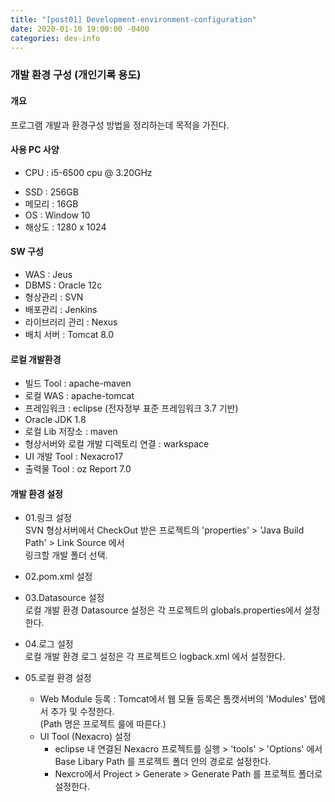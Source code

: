 ```yaml
---
title: "[post01] Development-environment-configuration"
date: 2020-01-10 19:00:00 -0400
categories: dev-info
---
```


### 개발 환경 구성 (개인기록 용도)

#### 개요
프로그램 개발과 환경구성 방법을 정리하는데 목적을 가진다.

#### 사용 PC 사양 
  * CPU    : i5-6500 cpu @ 3.20GHz 
  - SSD    : 256GB   
  - 메모리  : 16GB  
  - OS     : Window 10  
  - 해상도 : 1280 x 1024

#### SW 구성
  - WAS            : Jeus   
  - DBMS           : Oracle 12c 
  - 형상관리        : SVN  
  - 배포관리        : Jenkins  
  - 라이브러리 관리 : Nexus  
  - 배치 서버       : Tomcat 8.0  

#### 로컬 개발환경 
  - 빌드 Tool      : apache-maven  
  - 로컬 WAS       : apache-tomcat  
  - 프레임워크      : eclipse (전자정부 표준 프레임워크 3.7 기반)  
  - Oracle JDK 1.8  
  - 로컬 Lib 저장소 : maven  
  - 형상서버와 로컬 개발 디렉토리 연결 : warkspace 
  - UI 개발 Tool   : Nexacro17  
  - 출력물 Tool    : oz Report 7.0

#### 개발 환경 설정  
* 01.링크 설정  
SVN 형상서버에서 CheckOut 받은 프로젝트의 'properties' > 'Java Build Path' > Link Source 에서    
링크할 개발 폴더 선택.

* 02.pom.xml 설정 

* 03.Datasource 설정  
로컬 개발 환경 Datasource 설정은 각 프로젝트의 globals.properties에서 설정한다.  

* 04.로그 설정  
로컬 개발 환경 로그 설정은 각 프로젝트으 logback.xml 에서 설정한다. 
  
* 05.로컬 환경 설정  
  - Web Module 등록 : Tomcat에서 웹 모듈 등록은 톰캣서버의 'Modules' 탭에서 추가 및 수정한다.  
(Path 명은 프로젝트 룰에 따른다.)    
   - UI Tool (Nexacro) 설정  
     + eclipse 내 연결된 Nexacro 프로젝트를 실행 > 'tools' > 'Options' 에서 Base Libary Path 를 프로젝트 폴더 안의 경로로 설정한다.   
     + Nexcro에서 Project > Generate > Generate Path 를 프로젝트 폴더로 설정한다.  

